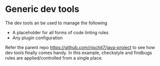 # Generic dev tools

The dev tools an be used to manage the following
- A placeholder for all forms of code linting rules
- Any plugin configuration

Refer the parent repo https://github.com/nischit7/java-project to see how dev tools finally comes handy.
In this example, checkstyle and findbugs rules are applied/controlled from a single place.
